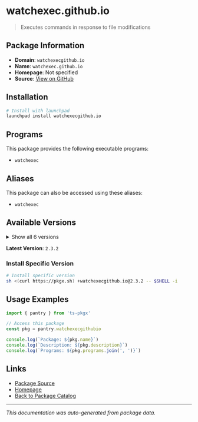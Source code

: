 # watchexec.github.io

> Executes commands in response to file modifications

## Package Information

- **Domain**: `watchexecgithub.io`
- **Name**: `watchexec.github.io`
- **Homepage**: Not specified
- **Source**: [View on GitHub](https://github.com/pkgxdev/pantry/tree/main/projects/watchexec.github.io/package.yml)

## Installation

```bash
# Install with launchpad
launchpad install watchexecgithub.io
```

## Programs

This package provides the following executable programs:

- `watchexec`

## Aliases

This package can also be accessed using these aliases:

- `watchexec`

## Available Versions

<details>
<summary>Show all 6 versions</summary>

- `2.3.2`, `2.3.1`, `2.3.0`, `2.2.1`, `2.2.0`
- `2.1.2`

</details>

**Latest Version**: `2.3.2`

### Install Specific Version

```bash
# Install specific version
sh <(curl https://pkgx.sh) +watchexecgithub.io@2.3.2 -- $SHELL -i
```

## Usage Examples

```typescript
import { pantry } from 'ts-pkgx'

// Access this package
const pkg = pantry.watchexecgithubio

console.log(`Package: ${pkg.name}`)
console.log(`Description: ${pkg.description}`)
console.log(`Programs: ${pkg.programs.join(', ')}`)
```

## Links

- [Package Source](https://github.com/pkgxdev/pantry/tree/main/projects/watchexec.github.io/package.yml)
- [Homepage](#)
- [Back to Package Catalog](../package-catalog.md)

---

*This documentation was auto-generated from package data.*
